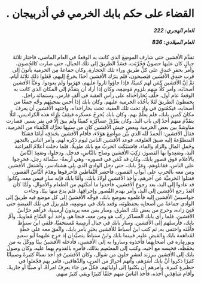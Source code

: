 <h1 dir="rtl">القضاء على حكم بابك الخرمي في أذربيجان .</h1>

<h5 dir="rtl">العام الهجري:  222

العام الميلادي: 836

</h5>

<p dir="rtl">تقدَّمَ الأفشين حتى شارف الموضِعَ الذي كانت به الوقعةُ في العام الماضي، فاختار ثلاثةَ جبالٍ كان عليها حصونٌ فخُرِّبَت، فسَدَّ الطريقَ إلى تلك الجبال، حتى صارت كالحُصون، وأمر بحفرِ خَندقٍ على كلِّ طريقٍ وراء تلك الحجارةِ، وكان جماعةٌ مِن الخرمية يأتونَ إلى قرب خندق الأفشين فيَصيحون، فلم يترُك الأفشين أحدًا يخرجُ إليهم، فَعَلوا ذلك ثلاثةَ أيام، ثمَّ إنَّ الأفشين كَمَن لهم كمينًا، فإذا جاؤوا ثاروا عليهم، فهَرَبوا ولم يعودوا. وعبَّأ الأفشين أصحابَه، وأمر كلًّا منهم بلزومِ مَوضِعِه، وكان إذا أراد أن يتقدَّمَ إلى المكان الذي كانت به الوقعةُ عام أول، خلَّف بُخاراخذاه على رأسِ العقبة في ألف فارس، وستمائة راجل، يحفظونَ الطريقَ لئلا يأخُذَه الخرمية عليهم. وكان بابك إذا أحس بمجيئِهم وجَّه جمعًا من أصحابه، فيكمُنون في وادٍ تحت تلك العقبة، تحت بخاراخذاه، واجتهد الأفشين أن يعرفَ مكانَ كَمينِ بابك، فلم يعلَمْ بهم، وكان بابك يُخرِجُ عسكره فيقِفُ بإزاء هذه الكراديس، لئلَّا يتقَدَّمَ منهم أحدٌ إلى باب البذ. وكان يفَرِّقُ عساكِرَه كمينًا ولم يبقَ إلَّا في نفر يسير. فصارت مناوشةٌ بين بعض الخرمية وبعض جيش الأفشين كان من سبَبِها تحرُّك الكُمَناء من الخرمية، فقال الأفشين: الحمدُ لله الذي بيَّن مواضِعَ هؤلاء، فأقام الأفشين بخَندَقِه أيامًا فشكا المتطوِّعةُ إليه ضيقَ العلوفة، فوعد الأفشين الناسَ ليوم ذكره لهم، وأمر الناس بالتجهزِ وحَملِ المالِ والزادِ والماء، فاشتبَكَت الحربُ مع بابك طويلًا، فلما دخلت أعلامُ الفراغنة البذ، وصَعِدوا بها القصورَ، رَكِبَ الأفشين وصاح بالنَّاسِ، فدخل، ودخلوا، وصَعِدَ النَّاسُ بالأعلام فوق قصورِ بابك، وكان قد كَمَن في قصوره- وهي أربعةٌ- ستُّمائة رجل، فخرجوا على الناس، فقاتلوهم، ومَرَّ بابك، حتى دخل الواديَ الذي يلي هشتادسر، واشتغل الأفشين ومن معه بالحربِ على أبوابِ القصور، فأحضر النَّفاطين فأحرقوها وهدَمَ النَّاسُ القصور، فقتلوا الخرميَّة عن آخرهم، وأخذ الأفشين أولادَ بابك، وأمَّا بابك فإنه سار فيمن معه، وكانوا قد عادوا إلى البذ، بعد رجوعِ الأفشين، فأخذوا ما أمكَنَهم من الطعام والأموال، ولَمَّا كان الغدُ رجع الأفشين إلى البذ، وأمر بهدم القُصور وإحراقِها، فلم يدع منها بيتًا، وجاءت جواسيسُ الأفشين إليه فأعلموه بموضعِ بابك، فوجَّه الأفشينُ إلى كل موضع فيه طريقٌ إلى الوادي جماعةً من أصحابِه يحفظونَه، وقعد بابك في موضِعِه، فلم يزل في تلك الغيضةِ حتى فَنِيَ زاده، وخرج من بعض تلك الطرق، وسار بمن معه يريدونَ أرمينيةَ، فرآهم حرَّاسُ الأفشين، فلما رأى بابك العساكر ركب هو ومن معه، فنجا هو، وأخذ أبو السَّاجِ مُعاويةً، وأمَّ بابك، فأرسلهم إلى الأفشين. وسار بابك في جبال أرمينيةَ مُستخفيًا، فلقي ابنَ سنباط فأمَّنَه واحتفى به, ثم كتب ابنُ أسباط للأفشين بخبَرٍ بأمر بابك، واتَّفقَ معه على خطَّةٍ لمُداهمة بابك والقبضِ عليه, فبينما بابك وابنُ سنباط يتصيَّدان إذ خرج عليهما أبو سعيدٍ وبورماره في أصحابِهما فأخذوه وساروا به إلى الأفشين، فأدخله الأفشينُ بيتًا ووكَلَ به من يحفَظُه، فحبسه مع أخيه، وكتب إلى المعتَصِم بذلك، فأمره بالقدومِ بهما عليه. وكان وصولُ بابك إلى الأفشين ببرزند لعشرٍ خلون من شوال، وكان الأفشينُ قد أخذ نساءً كثيرةً وصبيانًا كثيرًا ذكروا أنَّ بابك أسَرَهم، وأنهم أحرارٌ من العرب والدَّهاقين، فأمر بهم فجُعلوا في حظيرةٍ كبيرة، وأمرهم أن يكتُبوا إلى أوليائهم، فكلُّ من جاء يعرِفُ امرأةً، أو صبيًّا أو جاريةً، وأقام شاهِدَينِ أخذه، فأخذ الناسُ منهم خلقًا كثيرًا وبقي كثيرٌ منهم.</p></br>
